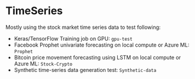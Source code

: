# TimeSeries
Mostly using the stock market time series data to test following:
- Keras/TensorFlow Training job on GPU: `gpu-test`
- Facebook Prophet univariate forecasting on local compute or Azure ML: `Prophet`
- Bitcoin price movement forecasting using LSTM on local compute or Azure ML: `Stock-Crypto`
- Synthetic time-series data generation test: `Synthetic-data`
